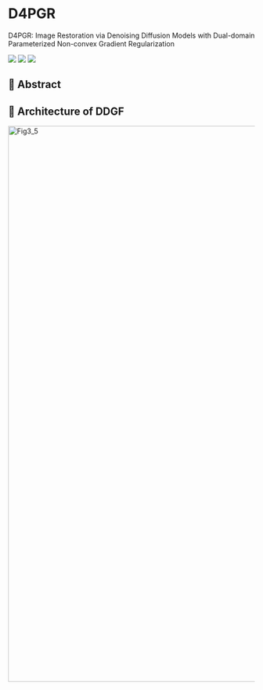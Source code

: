 # D4PGR
D4PGR: Image Restoration via Denoising Diffusion Models with Dual-domain Parameterized Non-convex Gradient Regularization

![](https://img.shields.io/badge/Python-3.10-blue.svg)  ![](https://img.shields.io/badge/PyTorch-2.7.0+-ee4c2c.svg)  ![](https://img.shields.io/badge/License-MIT-green.svg)

## 📌 Abstract

## 🎇 Architecture of DDGF

<img width="1606" height="1133" alt="Fig3_5" src="https://github.com/user-attachments/assets/3dbc121a-74da-4db9-8296-2fdc92678c21" />

